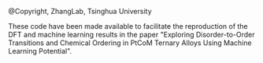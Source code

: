 @Copyright, ZhangLab, Tsinghua University

These code have been made available to facilitate the reproduction of the DFT and machine learning results in the paper "Exploring Disorder-to-Order Transitions and Chemical Ordering in PtCoM Ternary Alloys Using Machine Learning Potential".
